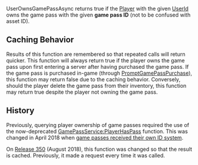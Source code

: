 UserOwnsGamePassAsync returns true if the [Player](https://developer.roblox.com/en-us/api-reference/class/Player) with the given [UserId](https://developer.roblox.com/en-us/api-reference/property/Player/UserId) owns the game pass with the given **game pass ID** (not to be confused with asset ID).

Caching Behavior
----------------

Results of this function are remembered so that repeated calls will return quicker. This function will always return true if the player owns the game pass upon first entering a server after having purchased the game pass. If the game pass is purchased in-game (through [PromptGamePassPurchase](https://developer.roblox.com/en-us/api-reference/function/MarketplaceService/PromptGamePassPurchase)), this function may return false due to the caching behavior. Conversely, should the player delete the game pass from their inventory, this function may return true despite the player not owning the game pass.

History
-------

Previously, querying player ownership of game passes required the use of the now-deprecated [GamePassService:PlayerHasPass](https://developer.roblox.com/en-us/api-reference/function/GamePassService/PlayerHasPass) function. This was changed in April 2018 when [game passes received their own ID system](https://devforum.roblox.com/t/live-changes-to-game-passes/116918).

On [Release 350](https://developer.roblox.com/resources/release-note/Release-Note-for-350) (August 2018), this function was changed so that the result is cached. Previously, it made a request every time it was called.